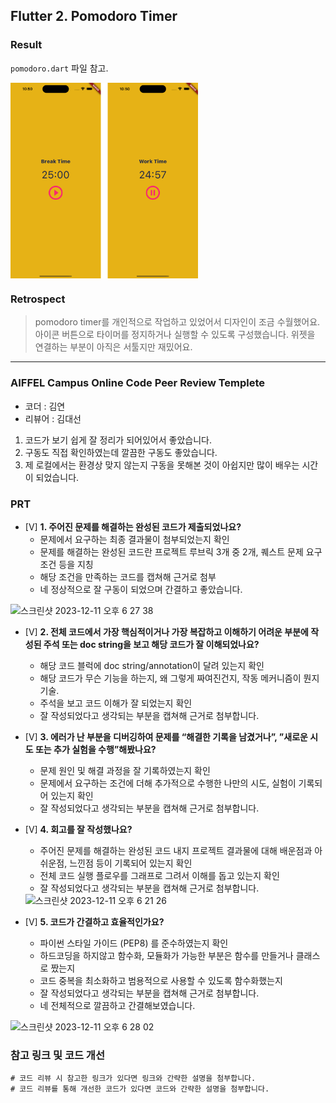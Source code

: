 ## Flutter 2. Pomodoro Timer

### Result  

`pomodoro.dart` 파일 참고.  

<img align="center" src="./pomodoro.png" width="300px" />

### Retrospect

> pomodoro timer를 개인적으로 작업하고 있었어서 디자인이 조금 수월했어요. 아이콘 버튼으로 타이머를 정지하거나 실행할 수 있도록 구성했습니다. 위젯을 연결하는 부분이 아직은 서툴지만 재밌어요.


---


### AIFFEL Campus Online Code Peer Review Templete

- 코더 : 김연
- 리뷰어 : 김대선
1. 코드가 보기 쉽게 잘 정리가 되어있어서 좋았습니다.
2. 구동도 직접 확인하였는데 깔끔한 구동도 좋았습니다.
3. 제 로컬에서는 환경상 맞지 않는지 구동을 못해본 것이 아쉽지만 많이 배우는 시간이 되었습니다.

### PRT

- [V]  **1. 주어진 문제를 해결하는 완성된 코드가 제출되었나요?**
    - 문제에서 요구하는 최종 결과물이 첨부되었는지 확인
    - 문제를 해결하는 완성된 코드란 프로젝트 루브릭 3개 중 2개, 퀘스트 문제 요구조건 등을 지칭
    - 해당 조건을 만족하는 코드를 캡쳐해 근거로 첨부
    - 네 정상적으로 잘 구동이 되었으며 간결하고 좋았습니다.
      
<img width="455" alt="스크린샷 2023-12-11 오후 6 27 38" src="https://github.com/CAVASOL/aiffel_quest/assets/144193737/cecbd12e-1a43-478f-ac64-6ada7ae058ec">


    
- [V]  **2. 전체 코드에서 가장 핵심적이거나 가장 복잡하고 이해하기 어려운 부분에 작성된 주석 또는 doc string을 보고 해당 코드가 잘 이해되었나요?**
    - 해당 코드 블럭에 doc string/annotation이 달려 있는지 확인
    - 해당 코드가 무슨 기능을 하는지, 왜 그렇게 짜여진건지, 작동 메커니즘이 뭔지 기술.
    - 주석을 보고 코드 이해가 잘 되었는지 확인
    - 잘 작성되었다고 생각되는 부분을 캡쳐해 근거로 첨부합니다.

   
- [V]  **3. 에러가 난 부분을 디버깅하여 문제를 “해결한 기록을 남겼거나”, ”새로운 시도 또는 추가 실험을 수행”해봤나요?**
    - 문제 원인 및 해결 과정을 잘 기록하였는지 확인
    - 문제에서 요구하는 조건에 더해 추가적으로 수행한 나만의 시도, 실험이 기록되어 있는지 확인
    - 잘 작성되었다고 생각되는 부분을 캡쳐해 근거로 첨부합니다.

        
- [V]  **4. 회고를 잘 작성했나요?**
    - 주어진 문제를 해결하는 완성된 코드 내지 프로젝트 결과물에 대해 배운점과 아쉬운점, 느낀점 등이 기록되어 있는지 확인
    - 전체 코드 실행 플로우를 그래프로 그려서 이해를 돕고 있는지 확인
    - 잘 작성되었다고 생각되는 부분을 캡쳐해 근거로 첨부합니다.
  <img width="1078" alt="스크린샷 2023-12-11 오후 6 21 26" src="https://github.com/CAVASOL/aiffel_quest/assets/144193737/fbc1fbfe-7431-4a87-bbc8-d576f05eb196">



        
- [V]  **5. 코드가 간결하고 효율적인가요?**
    - 파이썬 스타일 가이드 (PEP8) 를 준수하였는지 확인
    - 하드코딩을 하지않고 함수화, 모듈화가 가능한 부분은 함수를 만들거나 클래스로 짰는지
    - 코드 중복을 최소화하고 범용적으로 사용할 수 있도록 함수화했는지
    - 잘 작성되었다고 생각되는 부분을 캡쳐해 근거로 첨부합니다.
    - 네 전체적으로 깔끔하고 간결해보였습니다.
<img width="510" alt="스크린샷 2023-12-11 오후 6 28 02" src="https://github.com/CAVASOL/aiffel_quest/assets/144193737/d7efc4c7-365a-4571-8c23-9ac2592036d5">


### 참고 링크 및 코드 개선

```
# 코드 리뷰 시 참고한 링크가 있다면 링크와 간략한 설명을 첨부합니다.
# 코드 리뷰를 통해 개선한 코드가 있다면 코드와 간략한 설명을 첨부합니다.
```
